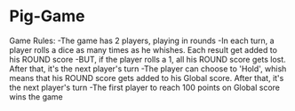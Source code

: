 # Pig-Game

Game Rules:
-The game has 2 players, playing in rounds
-In each turn, a player rolls a dice as many times as he whishes. Each result get added to his ROUND score
-BUT, if the player rolls a 1, all his ROUND score gets lost. After that, it's the next player's turn
-The player can choose to 'Hold', whish means that his ROUND score gets added to his Global score. After that, it's the next player's turn
-The first player to reach 100 points on Global score wins the game
